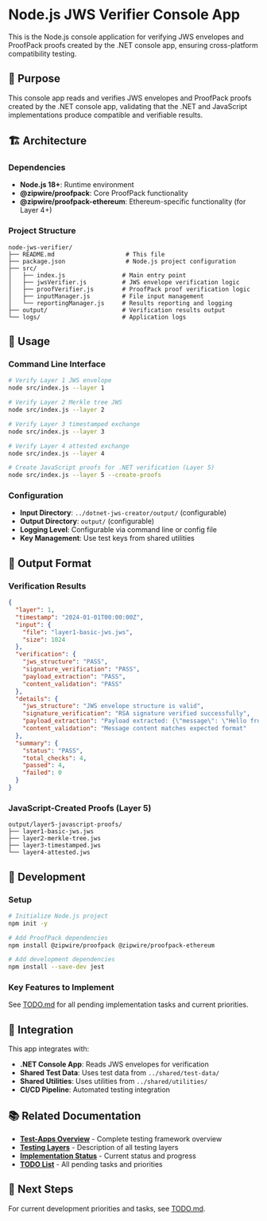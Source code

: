 # Node.js JWS Verifier Console App

This is the Node.js console application for verifying JWS envelopes and ProofPack proofs created by the .NET console app, ensuring cross-platform compatibility testing.

## 🎯 Purpose

This console app reads and verifies JWS envelopes and ProofPack proofs created by the .NET console app, validating that the .NET and JavaScript implementations produce compatible and verifiable results.

## 🏗️ Architecture

### Dependencies
- **Node.js 18+**: Runtime environment
- **@zipwire/proofpack**: Core ProofPack functionality
- **@zipwire/proofpack-ethereum**: Ethereum-specific functionality (for Layer 4+)

### Project Structure
```
node-jws-verifier/
├── README.md                    # This file
├── package.json                 # Node.js project configuration
├── src/
│   ├── index.js                # Main entry point
│   ├── jwsVerifier.js          # JWS envelope verification logic
│   ├── proofVerifier.js        # ProofPack proof verification logic
│   ├── inputManager.js         # File input management
│   └── reportingManager.js     # Results reporting and logging
├── output/                     # Verification results output
└── logs/                       # Application logs
```

## 🚀 Usage

### Command Line Interface
```bash
# Verify Layer 1 JWS envelope
node src/index.js --layer 1

# Verify Layer 2 Merkle tree JWS
node src/index.js --layer 2

# Verify Layer 3 timestamped exchange
node src/index.js --layer 3

# Verify Layer 4 attested exchange
node src/index.js --layer 4

# Create JavaScript proofs for .NET verification (Layer 5)
node src/index.js --layer 5 --create-proofs
```

### Configuration
- **Input Directory**: `../dotnet-jws-creator/output/` (configurable)
- **Output Directory**: `output/` (configurable)
- **Logging Level**: Configurable via command line or config file
- **Key Management**: Use test keys from shared utilities

## 📁 Output Format

### Verification Results
```json
{
  "layer": 1,
  "timestamp": "2024-01-01T00:00:00Z",
  "input": {
    "file": "layer1-basic-jws.jws",
    "size": 1024
  },
  "verification": {
    "jws_structure": "PASS",
    "signature_verification": "PASS",
    "payload_extraction": "PASS",
    "content_validation": "PASS"
  },
  "details": {
    "jws_structure": "JWS envelope structure is valid",
    "signature_verification": "RSA signature verified successfully",
    "payload_extraction": "Payload extracted: {\"message\": \"Hello from .NET!\"}",
    "content_validation": "Message content matches expected format"
  },
  "summary": {
    "status": "PASS",
    "total_checks": 4,
    "passed": 4,
    "failed": 0
  }
}
```

### JavaScript-Created Proofs (Layer 5)
```
output/layer5-javascript-proofs/
├── layer1-basic-jws.jws
├── layer2-merkle-tree.jws
├── layer3-timestamped.jws
└── layer4-attested.jws
```

## 🔧 Development

### Setup
```bash
# Initialize Node.js project
npm init -y

# Add ProofPack dependencies
npm install @zipwire/proofpack @zipwire/proofpack-ethereum

# Add development dependencies
npm install --save-dev jest
```

### Key Features to Implement
See [TODO.md](../TODO.md) for all pending implementation tasks and current priorities.

## 🔗 Integration

This app integrates with:
- **.NET Console App**: Reads JWS envelopes for verification
- **Shared Test Data**: Uses test data from `../shared/test-data/`
- **Shared Utilities**: Uses utilities from `../shared/utilities/`
- **CI/CD Pipeline**: Automated testing integration

## 📚 Related Documentation

- **[Test-Apps Overview](../README.md)** - Complete testing framework overview
- **[Testing Layers](../README.md#testing-layers)** - Description of all testing layers
- **[Implementation Status](../IMPLEMENTATION_STATUS.md)** - Current status and progress
- **[TODO List](../TODO.md)** - All pending tasks and priorities

## 🚀 Next Steps

For current development priorities and tasks, see [TODO.md](../TODO.md). 